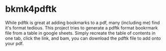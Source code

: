 # bkmk4pdftk
While pdftk is great at adding bookmarks to a pdf, many (including me) find it's format tedious. This project tries to generate a pdftk format bookrmark file from a table in google sheets. Simply recreate the table of contents in one tab, click the link, and bam, you can download the pdftk file to add onto your pdf. 
